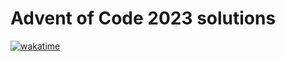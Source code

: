 # Advent of Code 2023 solutions

[![wakatime](https://wakatime.com/badge/user/7eaa7bf4-d228-41d2-b2ef-8f78d2dad8e9/project/018c4630-f724-4555-b47f-bd92b35dd9eb.svg)](https://wakatime.com/badge/user/7eaa7bf4-d228-41d2-b2ef-8f78d2dad8e9/project/018c4630-f724-4555-b47f-bd92b35dd9eb)
